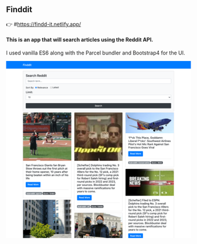 ## Finddit

 👉  #https://findd-it.netlify.app/ 

#### This is an app that will search articles using the Reddit API. 
 I used vanilla ES6 along with the Parcel bundler and Bootstrap4 for the UI.
 
 ![The home page](https://github.com/Ghenet/Finddit/blob/master/findit.png)
